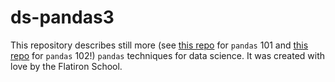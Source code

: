 # ds-pandas3

This repository describes still more (see [this repo](https://github.com/flatiron-school/ds-pandas1) for `pandas` 101 and [this repo](https://github.com/flatiron-school/ds-pandas2) for `pandas` 102!) `pandas` techniques for data science. It was created with love by the Flatiron School.
